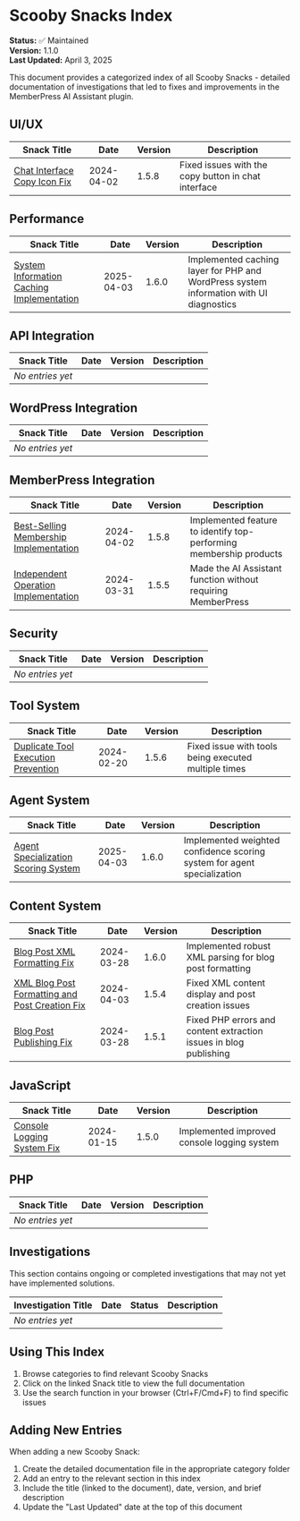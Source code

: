 # Scooby Snacks Index

**Status:** ✅ Maintained  
**Version:** 1.1.0  
**Last Updated:** April 3, 2025

This document provides a categorized index of all Scooby Snacks - detailed documentation of investigations that led to fixes and improvements in the MemberPress AI Assistant plugin.

## UI/UX

| Snack Title | Date | Version | Description |
|-------------|------|---------|-------------|
| [Chat Interface Copy Icon Fix](interface/chat-interface-copy-icon-fix.md) | 2024-04-02 | 1.5.8 | Fixed issues with the copy button in chat interface |

## Performance

| Snack Title | Date | Version | Description |
|-------------|------|---------|-------------|
| [System Information Caching Implementation](performance/system-information-caching.md) | 2025-04-03 | 1.6.0 | Implemented caching layer for PHP and WordPress system information with UI diagnostics |

## API Integration

| Snack Title | Date | Version | Description |
|-------------|------|---------|-------------|
| *No entries yet* |  |  |  |

## WordPress Integration

| Snack Title | Date | Version | Description |
|-------------|------|---------|-------------|
| *No entries yet* |  |  |  |

## MemberPress Integration

| Snack Title | Date | Version | Description |
|-------------|------|---------|-------------|
| [Best-Selling Membership Implementation](membership/best-selling-membership-implementation.md) | 2024-04-02 | 1.5.8 | Implemented feature to identify top-performing membership products |
| [Independent Operation Implementation](architecture/independent-operation-implementation.md) | 2024-03-31 | 1.5.5 | Made the AI Assistant function without requiring MemberPress |

## Security

| Snack Title | Date | Version | Description |
|-------------|------|---------|-------------|
| *No entries yet* |  |  |  |

## Tool System

| Snack Title | Date | Version | Description |
|-------------|------|---------|-------------|
| [Duplicate Tool Execution Prevention](tool-system/duplicate-tool-execution-snack.md) | 2024-02-20 | 1.5.6 | Fixed issue with tools being executed multiple times |

## Agent System

| Snack Title | Date | Version | Description |
|-------------|------|---------|-------------|
| [Agent Specialization Scoring System](agents/agent-specialization-scoring.md) | 2025-04-03 | 1.6.0 | Implemented weighted confidence scoring system for agent specialization |

## Content System

| Snack Title | Date | Version | Description |
|-------------|------|---------|-------------|
| [Blog Post XML Formatting Fix](content-system/blog-post-xml-formatting-snack.md) | 2024-03-28 | 1.6.0 | Implemented robust XML parsing for blog post formatting |
| [XML Blog Post Formatting and Post Creation Fix](content-system/xml-blog-post-formatting-fix.md) | 2024-04-03 | 1.5.4 | Fixed XML content display and post creation issues |
| [Blog Post Publishing Fix](content-system/blog-post-publishing-fix.md) | 2024-03-28 | 1.5.1 | Fixed PHP errors and content extraction issues in blog publishing |

## JavaScript

| Snack Title | Date | Version | Description |
|-------------|------|---------|-------------|
| [Console Logging System Fix](javascript/console-logging-system-snack.md) | 2024-01-15 | 1.5.0 | Implemented improved console logging system |

## PHP

| Snack Title | Date | Version | Description |
|-------------|------|---------|-------------|
| *No entries yet* |  |  |  |

## Investigations

This section contains ongoing or completed investigations that may not yet have implemented solutions.

| Investigation Title | Date | Status | Description |
|---------------------|------|--------|-------------|
| *No entries yet* |  |  |  |

## Using This Index

1. Browse categories to find relevant Scooby Snacks
2. Click on the linked Snack title to view the full documentation
3. Use the search function in your browser (Ctrl+F/Cmd+F) to find specific issues

## Adding New Entries

When adding a new Scooby Snack:

1. Create the detailed documentation file in the appropriate category folder
2. Add an entry to the relevant section in this index
3. Include the title (linked to the document), date, version, and brief description
4. Update the "Last Updated" date at the top of this document